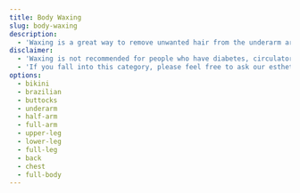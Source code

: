 ```yaml
---
title: Body Waxing
slug: body-waxing
description:
  - 'Waxing is a great way to remove unwanted hair from the underarm area. It is a quick and easy way to remove hair and can last up to 4 weeks. Waxing is a great alternative to shaving and tweezing. It is a more permanent solution to unwanted hair. Waxing is a great way to remove unwanted hair from the underarm area. It is a quick and easy way to remove hair and can last up to 4 weeks. Waxing is a great alternative to shaving and tweezing. It is a more permanent solution to unwanted hair.'
disclaimer:
  - 'Waxing is not recommended for people who have diabetes, circulatory or skin disorders, or who are taking medications that affect the skin. Waxing is not recommended for people who have diabetes, circulatory or skin disorders, or who are taking medications that affect the skin.'
  - 'If you fall into this category, please feel free to ask our estheticians about our other hair removal options.'
options:
  - bikini
  - brazilian
  - buttocks
  - underarm
  - half-arm
  - full-arm
  - upper-leg
  - lower-leg
  - full-leg
  - back
  - chest
  - full-body
---
```

